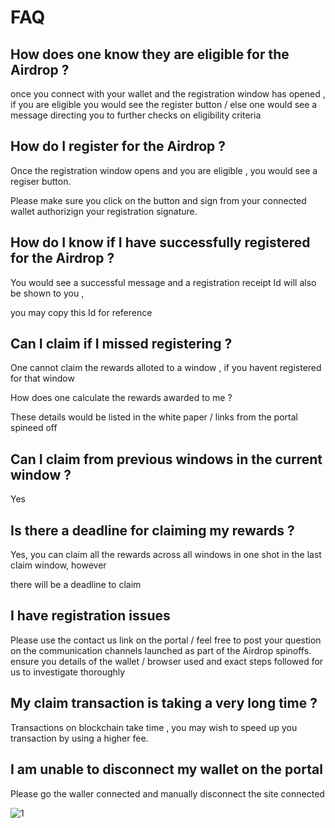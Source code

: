 # FAQ

## How does one know they are eligible for the Airdrop ? 

once you connect with your wallet and the registration window has opened , if you are eligible you would see the register button / else one would see a message directing you to further checks on eligibility criteria

## How do I register for the Airdrop ? 

Once the registration window opens and you are eligible , you would see a regiser button.

Please make sure you click on the button and sign from your connected wallet authorizign your registration signature.

## How do I know if I have successfully registered for the Airdrop ? 

You would see a successful message and a registration receipt Id will also be shown to you , 

you may copy this Id for reference

## Can I claim if I missed registering ?

One cannot claim the rewards alloted to a window , if you havent registered for that window

How does one calculate the rewards awarded to me ? 

These details would be listed in the white paper / links from the portal spineed off

## Can I claim from previous windows in the current window ? 

Yes

## Is there a deadline for claiming my rewards ? 

Yes, you can claim all the rewards across all windows in one shot in the last claim window, however 

there will be a deadline to claim 

## I have registration issues 

Please use the contact us link on the portal / feel free to post your question on the communication channels launched as part of the Airdrop spinoffs. ensure you details of the wallet  / browser used and exact steps followed for us to investigate thoroughly


## My claim transaction is taking a very long time ?

Transactions on blockchain take time , you may wish to speed up you transaction by using a higher fee.

## I am unable to disconnect my wallet on the portal 

Please go the waller connected and manually disconnect the site connected 

![1](/assets/images/products/Bridge/disconnect-wallet.webp)